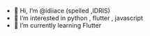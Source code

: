 - 👋 Hi, I’m @idiiace (spelled ,IDRIS)
- 👀 I’m interested in python , flutter , javascript
- 🌱 I’m currently learning Flutter

<!---
idiiace/idiiace is a ✨ special ✨ repository because its `README.md` (this file) appears on your GitHub profile.
You can click the Preview link to take a look at your changes.
--->
